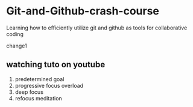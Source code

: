 # Git-and-Github-crash-course
Learning how to efficiently utilize git and github as tools for collaborative coding

change1

## watching tuto on youtube

1. predetermined goal
2. progressive focus overload
3. deep focus
4. refocus meditation